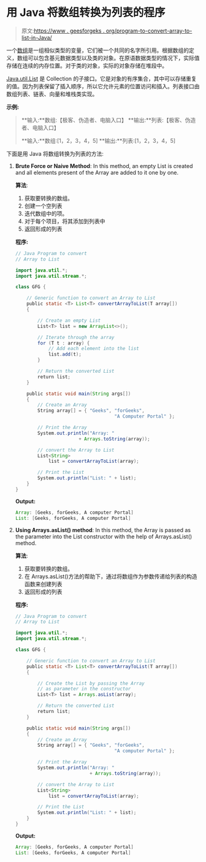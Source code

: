 # 用 Java 将数组转换为列表的程序

> 原文:[https://www . geesforgeks . org/program-to-convert-array-to-list-in-Java/](https://www.geeksforgeeks.org/program-to-convert-array-to-list-in-java/)

一个[数组](https://www.geeksforgeeks.org/arrays-in-java/)是一组相似类型的变量，它们被一个共同的名字所引用。根据数组的定义，数组可以包含基元数据类型以及类的对象。在原语数据类型的情况下，实际值存储在连续的内存位置。对于类的对象，实际的对象存储在堆段中。

[Java.util.List](https://www.geeksforgeeks.org/list-interface-java-examples/) 是 Collection 的子接口。它是对象的有序集合，其中可以存储重复的值。因为列表保留了插入顺序，所以它允许元素的位置访问和插入。列表接口由数组列表、链表、向量和堆栈类实现。

**示例:**

> **输入:**数组:【极客、伪造者、电脑入口】
> **输出:**列表:【极客、伪造者、电脑入口】
> 
> **输入:**数组:[1，2，3，4，5]
> **输出:**列表:[1，2，3，4，5]

下面是用 Java 将数组转换为列表的方法:

1.  **Brute Force or Naive Method**: In this method, an empty List is created and all elements present of the Array are added to it one by one.

    **算法**:

    1.  获取要转换的数组。
    2.  创建一个空列表
    3.  迭代数组中的项。
    4.  对于每个项目，将其添加到列表中
    5.  返回形成的列表

    **程序:**

    ```java
    // Java Program to convert
    // Array to List

    import java.util.*;
    import java.util.stream.*;

    class GFG {

        // Generic function to convert an Array to List
        public static <T> List<T> convertArrayToList(T array[])
        {

            // Create an empty List
            List<T> list = new ArrayList<>();

            // Iterate through the array
            for (T t : array) {
                // Add each element into the list
                list.add(t);
            }

            // Return the converted List
            return list;
        }

        public static void main(String args[])
        {
            // Create an Array
            String array[] = { "Geeks", "forGeeks",
                                        "A Computer Portal" };

            // Print the Array
            System.out.println("Array: " 
                           + Arrays.toString(array));

            // convert the Array to List
            List<String>
                list = convertArrayToList(array);

            // Print the List
            System.out.println("List: " + list);
        }
    }
    ```

    **Output:**

    ```java
    Array: [Geeks, forGeeks, A computer Portal]
    List: [Geeks, forGeeks, A computer Portal]

    ```

2.  **Using Arrays.asList() method**: In this method, the Array is passed as the parameter into the List constructor with the help of Arrays.asList() method.

    **算法**:

    1.  获取要转换的数组。
    2.  在 Arrays.asList()方法的帮助下，通过将数组作为参数传递给列表的构造函数来创建列表
    3.  返回形成的列表

    **程序:**

    ```java
    // Java Program to convert
    // Array to List

    import java.util.*;
    import java.util.stream.*;

    class GFG {

        // Generic function to convert an Array to List
        public static <T> List<T> convertArrayToList(T array[])
        {

            // Create the List by passing the Array
            // as parameter in the constructor
            List<T> list = Arrays.asList(array);

            // Return the converted List
            return list;
        }

        public static void main(String args[])
        {
            // Create an Array
            String array[] = { "Geeks", "forGeeks",
                                        "A computer Portal" };

            // Print the Array
            System.out.println("Array: " 
                               + Arrays.toString(array));

            // convert the Array to List
            List<String>
                list = convertArrayToList(array);

            // Print the List
            System.out.println("List: " + list);
        }
    }
    ```

    **Output:**

    ```java
    Array: [Geeks, forGeeks, A computer Portal]
    List: [Geeks, forGeeks, A computer Portal]

    ```